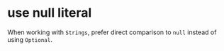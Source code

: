 # use null literal

When working with `Strings`, prefer direct comparison to `null` instead of using `Optional`.
